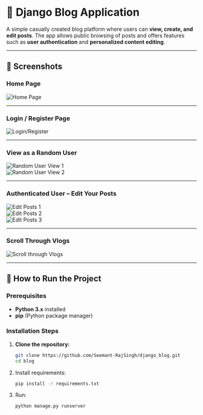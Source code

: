 # 📝 Django Blog Application

A simple casually created blog platform where users can **view, create, and edit posts**. The app allows public browsing of posts and offers features such as **user authentication** and **personalized content editing**.

---

## 📸 Screenshots

### **Home Page**
![Home Page](https://github.com/user-attachments/assets/64d95b03-cf8a-4007-8690-41dd11ee2bb3)

---

### **Login / Register Page**
![Login/Register](https://github.com/user-attachments/assets/fed3b8b5-880d-433d-bb74-6199df44d8f9)

---

### **View as a Random User**
![Random User View 1](https://github.com/user-attachments/assets/152625cd-432c-4220-a115-5f46a7b77f05)  
![Random User View 2](https://github.com/user-attachments/assets/c14dbf4b-a234-4feb-a3b5-108e7da646aa)

---

### **Authenticated User – Edit Your Posts**
![Edit Posts 1](https://github.com/user-attachments/assets/50d8475b-8e0c-4bad-ac02-47c21749c886)  
![Edit Posts 2](https://github.com/user-attachments/assets/49b5114d-af7f-443f-a6e5-3a9a252d6250)  
![Edit Posts 3](https://github.com/user-attachments/assets/0a567fbb-1bde-4bc1-988c-c114f79c9100)

---

### **Scroll Through Vlogs**
![Scroll through Vlogs](https://github.com/user-attachments/assets/3279c14c-bd17-46b3-ba34-a719a9695bc5)

---

## 🚀 How to Run the Project

### Prerequisites
- **Python 3.x** installed
- **pip** (Python package manager)

### Installation Steps

1. **Clone the repository:**
   ```bash
   git clone https://github.com/Seemant-RajSingh/django_blog.git
   cd blog

2. Install requirements:
   ```bash
   pip install -r requirements.txt
4. Run:
   ```bash
   python manage.py runserver
